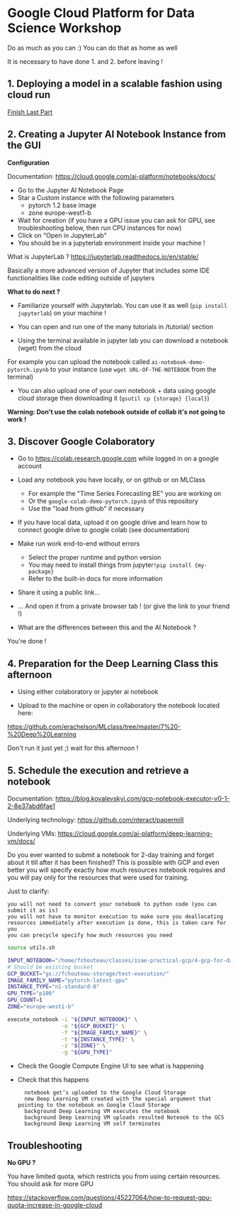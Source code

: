 # Google Cloud Platform for Data Science Workshop

Do as much as you can :) You can do that as home as well

It is necessary to have done 1. and 2. before leaving !

## 1. Deploying a model in a scalable fashion using cloud run

[Finish Last Part](../3-deploy-model-into-production)

## 2. Creating a Jupyter AI Notebook Instance from the GUI

**Configuration**

Documentation: https://cloud.google.com/ai-platform/notebooks/docs/

- Go to the Jupyter AI Notebook Page
- Star a Custom instance with the following parameters
    - pytorch 1.2 base image
    - zone europe-west1-b
- Wait for creation (if you have a GPU issue you can ask for GPU, see troubleshooting below, then run CPU instances for now)
- Click on "Open in JupyterLab"
- You should be in a jupyterlab environment inside your machine !

What is JupyterLab ? https://jupyterlab.readthedocs.io/en/stable/

Basically a more advanced version of Jupyter that includes some IDE functionalities like code editing outside of jupyters

**What to do next ?**

- Familiarize yourself with Jupyterlab. You can use it as well (`pip install jupyterlab`) on your machine !

- You can open and run one of the many tutorials in /tutorial/ section

- Using the terminal available in jupyter lab you can download a notebook (wget) from the cloud
    
For example you can upload the notebook called `ai-notebook-demo-pytorch.ipynb` to your instance (use `wget URL-OF-THE-NOTEBOOK` from the terminal)

- You can also upload one of your own notebook + data using google cloud storage then downloading it (`gsutil cp {storage} {local}`)

**Warning: Don't use the colab notebook outside of collab it's not going to work !**

## 3. Discover Google Colaboratory

- Go to https://colab.research.google.com while logged in on a google account

- Load any notebook you have locally, or on github or on MLClass
    - For example the "Time Series Forecasting BE" you are working on
    - Or the `google-colab-demo-pytorch.ipynb` of this repository
    - Use the "load from github" if necessary

- If you have local data, upload it on google drive and learn how to connect google drive to google colab (see documentation)

- Make run work end-to-end without errors
    - Select the proper runtime and python version
    - You may need to install things from jupyter`!pip install {my-package}`
    - Refer to the built-in docs for more information

- Share it using a public link...

- ... And open it from a private browser tab ! (or give the link to your friend !)

- What are the differences between this and the AI Notebook ?

You're done !

## 4. Preparation for the Deep Learning Class this afternoon

- Using either colaboratory or jupyter ai notebook

- Upload to the machine or open in collaboratory the notebook located here:

https://github.com/erachelson/MLclass/tree/master/7%20-%20Deep%20Learning

Don't run it just yet ;) wait for this afternoon !

## 5. Schedule the execution and retrieve a notebook

Documentation: https://blog.kovalevskyi.com/gcp-notebook-executor-v0-1-2-8e37abd6fae1

Underlying technology: https://github.com/nteract/papermill

Underlying VMs: https://cloud.google.com/ai-platform/deep-learning-vm/docs/

Do you ever wanted to submit a notebook for 2-day training and forget about it till after it has been finished? This is possible with GCP and even better you will specify exactly how much resources notebook requires and you will pay only for the resources that were used for training.

Just to clarify:

    you will not need to convert your notebook to python code (you can submit it as is)
    you will not have to monitor execution to make sure you deallocating resources immediately after execution is done, this is taken care for you
    you can precycle specify how much resources you need
    
 
```bash
source utils.sh

INPUT_NOTEBOOK="/home/fchouteau/classes/isae-practical-gcp/4-gcp-for-data-science/ai-notebook-demo-pytorch.ipynb"
# Should be existing bucket
GCP_BUCKET="gs://fchouteau-storage/test-execution/"
IMAGE_FAMILY_NAME="pytorch-latest-gpu"
INSTANCE_TYPE="n1-standard-8"
GPU_TYPE="p100"
GPU_COUNT=1
ZONE="europe-west1-b"

execute_notebook -i "${INPUT_NOTEBOOK}" \
                 -o "${GCP_BUCKET}" \
                 -f "${IMAGE_FAMILY_NAME}" \
                 -t "${INSTANCE_TYPE}" \
                 -z "${ZONE}" \
                 -g "${GPU_TYPE}"
```

- Check the Google Compute Engine UI to see what is happening

- Check that this happens

        notebook get’s uploaded to the Google Cloud Storage
        new Deep Learning VM created with the special argument that pointing to the notebook on Google Cloud Storage
        background Deep Learning VM executes the notebook
        background Deep Learning VM uploads resulted Noteook to the GCS
        background Deep Learning VM self terminates

## Troubleshooting

**No GPU ?**

You have limited quota, which restricts you from using certain resources. You should ask for more GPU

https://stackoverflow.com/questions/45227064/how-to-request-gpu-quota-increase-in-google-cloud


